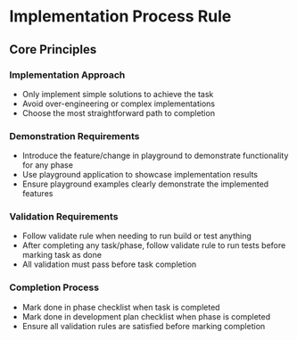 # Implementation Process Rule

## Core Principles

### Implementation Approach
- Only implement simple solutions to achieve the task
- Avoid over-engineering or complex implementations
- Choose the most straightforward path to completion

### Demonstration Requirements
- Introduce the feature/change in playground to demonstrate functionality for any phase
- Use playground application to showcase implementation results
- Ensure playground examples clearly demonstrate the implemented features

### Validation Requirements
- Follow validate rule when needing to run build or test anything
- After completing any task/phase, follow validate rule to run tests before marking task as done
- All validation must pass before task completion

### Completion Process
- Mark done in phase checklist when task is completed
- Mark done in development plan checklist when phase is completed
- Ensure all validation rules are satisfied before marking completion
